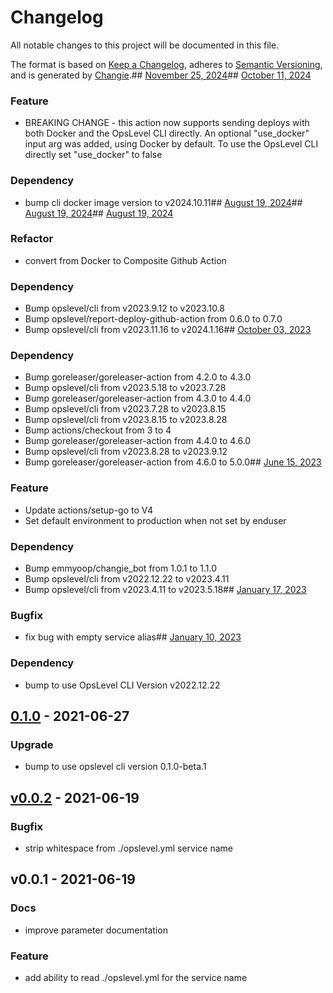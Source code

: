 # Changelog
All notable changes to this project will be documented in this file.

The format is based on [Keep a Changelog](https://keepachangelog.com/en/1.0.0/),
adheres to [Semantic Versioning](https://semver.org/spec/v2.0.0.html),
and is generated by [Changie](https://github.com/miniscruff/changie).## [November 25, 2024](https://github.com/OpsLevel/opslevel-go/compare/v1.0.0...v2.0.0)## [October 11, 2024](https://github.com/OpsLevel/opslevel-go/compare/v0.10.0...v1.0.0)
### Feature
* BREAKING CHANGE - this action now supports sending deploys with both Docker and the OpsLevel CLI directly. An optional "use_docker" input arg was added, using Docker by default. To use the OpsLevel CLI directly set "use_docker" to false
### Dependency
* bump cli docker image version to v2024.10.11## [August 19, 2024](https://github.com/OpsLevel/opslevel-go/compare/v0.9.0...v0.10.0)## [August 19, 2024](https://github.com/OpsLevel/opslevel-go/compare/v0.8.0...v0.9.0)## [August 19, 2024](https://github.com/OpsLevel/opslevel-go/compare/v0.7.0...v0.8.0)
### Refactor
* convert from Docker to Composite Github Action
### Dependency
* Bump opslevel/cli from v2023.9.12 to v2023.10.8
* Bump opslevel/report-deploy-github-action from 0.6.0 to 0.7.0
* Bump opslevel/cli from v2023.11.16 to v2024.1.16## [October 03, 2023](https://github.com/OpsLevel/opslevel-go/compare/v0.6.0...v0.7.0)
### Dependency
* Bump goreleaser/goreleaser-action from 4.2.0 to 4.3.0
* Bump opslevel/cli from v2023.5.18 to v2023.7.28
* Bump goreleaser/goreleaser-action from 4.3.0 to 4.4.0
* Bump opslevel/cli from v2023.7.28 to v2023.8.15
* Bump opslevel/cli from v2023.8.15 to v2023.8.28
* Bump actions/checkout from 3 to 4
* Bump goreleaser/goreleaser-action from 4.4.0 to 4.6.0
* Bump opslevel/cli from v2023.8.28 to v2023.9.12
* Bump goreleaser/goreleaser-action from 4.6.0 to 5.0.0## [June 15, 2023](https://github.com/OpsLevel/opslevel-go/compare/v0.5.0...v0.6.0)
### Feature
* Update actions/setup-go to V4
* Set default environment to production when not set by enduser
### Dependency
* Bump emmyoop/changie_bot from 1.0.1 to 1.1.0
* Bump opslevel/cli from v2022.12.22 to v2023.4.11
* Bump opslevel/cli from v2023.4.11 to v2023.5.18## [January 17, 2023](https://github.com/OpsLevel/opslevel-go/compare/v0.4.0...v0.5.0)
### Bugfix
* fix bug with empty service alias## [January 10, 2023](https://github.com/OpsLevel/opslevel-go/compare/v0.1.0...v0.4.0)
### Dependency
* bump to use OpsLevel CLI Version v2022.12.22
<a name="0.1.0"></a>
## [0.1.0] - 2021-06-27
### Upgrade
- bump to use opslevel cli version 0.1.0-beta.1


<a name="v0.0.2"></a>
## [v0.0.2] - 2021-06-19
### Bugfix
- strip whitespace from ./opslevel.yml service name


<a name="v0.0.1"></a>
## v0.0.1 - 2021-06-19
### Docs
- improve parameter documentation

### Feature
- add ability to read ./opslevel.yml for the service name


[Unreleased]: https://github.com/OpsLevel/github-actions/compare/0.1.0...HEAD
[0.1.0]: https://github.com/OpsLevel/github-actions/compare/v0.0.2...0.1.0
[v0.0.2]: https://github.com/OpsLevel/github-actions/compare/v0.0.1...v0.0.2
